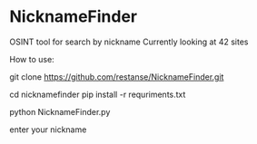 # NicknameFinder
OSINT tool for search by nickname
Currently looking at 42 sites

How to use:

git clone https://github.com/restanse/NicknameFinder.git

cd nicknamefinder
pip install -r requriments.txt

python NicknameFinder.py

enter your nickname
